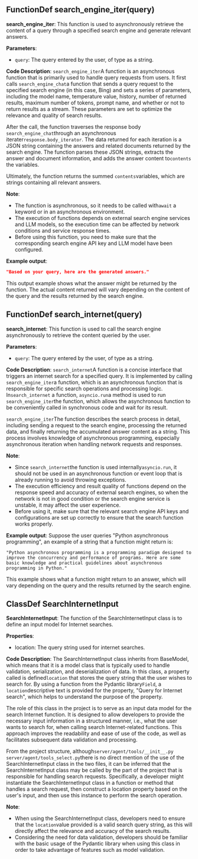 ## FunctionDef search_engine_iter(query)
**search_engine_iter**: This function is used to asynchronously retrieve the content of a query through a specified search engine and generate relevant answers. 

**Parameters**:
- `query`: The query entered by the user, of type as a string.

**Code Description**:
`search_engine_iter`A function is an asynchronous function that is primarily used to handle query requests from users. It first calls `search_engine_chat`a function that sends a query request to the specified search engine (in this case, Bing) and sets a series of parameters, including the model name, temperature value, history, number of returned results, maximum number of tokens, prompt name, and whether or not to return results as a stream. These parameters are set to optimize the relevance and quality of search results. 

After the call, the function traverses the response body `search_engine_chat`through an asynchronous iterater`response.body_iterator`. The data returned for each iteration is a JSON string containing the answers and related documents returned by the search engine. The function parses these JSON strings, extracts the answer and document information, and adds the answer content to`contents` the variables. 

Ultimately, the function returns the summed `contents`variables, which are strings containing all relevant answers. 

**Note**:
- The function is asynchronous, so it needs to be called with`await` a keyword or in an asynchronous environment. 
- The execution of functions depends on external search engine services and LLM models, so the execution time can be affected by network conditions and service response times.
- Before using this function, you need to make sure that the corresponding search engine API key and LLM model have been configured.

**Example output**:
```json
"Based on your query, here are the generated answers."
```
This output example shows what the answer might be returned by the function. The actual content returned will vary depending on the content of the query and the results returned by the search engine.
## FunctionDef search_internet(query)
**search_internet**: This function is used to call the search engine asynchronously to retrieve the content queried by the user. 

**Parameters**:
- `query`: The query entered by the user, of type as a string.

**Code Description**:
`search_internet`A function is a concise interface that triggers an internet search for a specified query. It is implemented by calling `search_engine_iter`a function, which is an asynchronous function that is responsible for specific search operations and processing logic. In`search_internet` a function, `asyncio.run`a method is used to run `search_engine_iter`the function, which allows the asynchronous function to be conveniently called in synchronous code and wait for its result. 

`search_engine_iter`The function describes the search process in detail, including sending a request to the search engine, processing the returned data, and finally returning the accumulated answer content as a string. This process involves knowledge of asynchronous programming, especially asynchronous iteration when handling network requests and responses.

**Note**:
- Since `search_internet`the function is used internally`asyncio.run`, it should not be used in an asynchronous function or event loop that is already running to avoid throwing exceptions. 
- The execution efficiency and result quality of functions depend on the response speed and accuracy of external search engines, so when the network is not in good condition or the search engine service is unstable, it may affect the user experience.
- Before using it, make sure that the relevant search engine API keys and configurations are set up correctly to ensure that the search function works properly.

**Example output**:
Suppose the user queries "Python asynchronous programming", an example of a string that a function might return is:
```
"Python asynchronous programming is a programming paradigm designed to improve the concurrency and performance of programs. Here are some basic knowledge and practical guidelines about asynchronous programming in Python."
```
This example shows what a function might return to an answer, which will vary depending on the query and the results returned by the search engine.
## ClassDef SearchInternetInput
**SearchInternetInput**: The function of the SearchInternetInput class is to define an input model for Internet searches. 

**Properties**:
- location: The query string used for internet searches.

**Code Description**:
The SearchInternetInput class inherits from BaseModel, which means that it is a model class that is typically used to handle validation, serialization, and deserialization of data. In this class, a property called is defined`location` that stores the query string that the user wishes to search for. By using a function from the Pydantic library`Field`, a `location`descriptive text is provided for the property, "Query for Internet search", which helps to understand the purpose of the property. 

The role of this class in the project is to serve as an input data model for the search Internet function. It is designed to allow developers to provide the necessary input information in a structured manner, i.e., what the user wants to search for, when calling search Internet-related functions. This approach improves the readability and ease of use of the code, as well as facilitates subsequent data validation and processing.

From the project structure, although`server/agent/tools/__init__.py` `server/agent/tools_select.py`there is no direct mention of the use of the SearchInternetInput class in the two files, it can be inferred that the SearchInternetInput class may be called by the part of the project that is responsible for handling search requests. Specifically, a developer might instantiate the SearchInternetInput class in a function or method that handles a search request, then construct a location property based on the user's input, and then use this instance to perform the search operation. 

**Note**:
- When using the SearchInternetInput class, developers need to ensure that the `location`value provided is a valid search query string, as this will directly affect the relevance and accuracy of the search results. 
- Considering the need for data validation, developers should be familiar with the basic usage of the Pydantic library when using this class in order to take advantage of features such as model validation.
